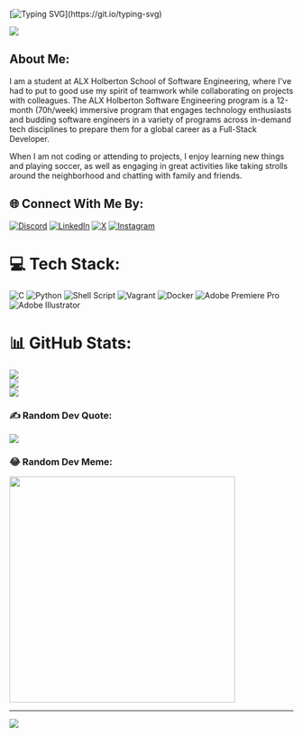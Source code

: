 [![Typing SVG](https://readme-typing-svg.demolab.com?font=Fira+Code&pause=1000&color=65C3F7&random=false&width=435&lines=Hello+There!!;Welcome+to+My+GitHub+Profile+😊;I'm+Khlifa+Elbad.)](https://git.io/typing-svg)

<img src="https://camo.githubusercontent.com/c62fae9d5658ceb53190464e928473d3a14e30bc605180d8cd76a8eb5f71eca6/68747470733a2f2f6163656769662e636f6d2f77702d636f6e74656e742f75706c6f6164732f323032312f3466683577692f77656c636f6d652d352e676966" data-canonical-src="https://acegif.com/wp-content/uploads/2021/4fh5wi/welcome-5.gif" style="max-width: 100%; display: inline-block;" data-target="animated-image.originalImage">

## About Me:

I am a student at ALX Holberton School of Software Engineering, where I've had to put to good use my spirit of teamwork while collaborating on projects with colleagues. The ALX Holberton Software Engineering program is a 12-month (70h/week) immersive program that engages technology enthusiasts and budding software engineers in a variety of programs across in-demand tech disciplines to prepare them for a global career as a Full-Stack Developer.

When I am not coding or attending to projects, I enjoy learning new things and playing soccer, as well as engaging in great activities like taking strolls around the neighborhood and chatting with family and friends.

## 🌐 Connect With Me By:
[![Discord](https://img.shields.io/badge/Discord-%237289DA.svg?logo=discord&logoColor=white)](https://discord.gg/khlifaelbad) [![LinkedIn](https://img.shields.io/badge/LinkedIn-%230077B5.svg?logo=linkedin&logoColor=white)](https://linkedin.com/in/khlifaelbad) [![X](https://img.shields.io/badge/X-black.svg?logo=X&logoColor=white)](https://x.com/KhlifaEbad) [![Instagram](https://img.shields.io/badge/Instagram-%23E4405F.svg?logo=Instagram&logoColor=white)](https://instagram.com/khlifaelbad)

# 💻 Tech Stack:
![C](https://img.shields.io/badge/c-%2300599C.svg?style=for-the-badge&logo=c&logoColor=white) ![Python](https://img.shields.io/badge/python-3670A0?style=for-the-badge&logo=python&logoColor=ffdd54) ![Shell Script](https://img.shields.io/badge/shell_script-%23121011.svg?style=for-the-badge&logo=gnu-bash&logoColor=white) ![Vagrant](https://img.shields.io/badge/vagrant-%231563FF.svg?style=for-the-badge&logo=vagrant&logoColor=white) ![Docker](https://img.shields.io/badge/docker-%230db7ed.svg?style=for-the-badge&logo=docker&logoColor=white) ![Adobe Premiere Pro](https://img.shields.io/badge/Adobe%20Premiere%20Pro-9999FF.svg?style=for-the-badge&logo=Adobe%20Premiere%20Pro&logoColor=white) ![Adobe Illustrator](https://img.shields.io/badge/adobe%20illustrator-%23FF9A00.svg?style=for-the-badge&logo=adobe%20illustrator&logoColor=white) 
# 📊 GitHub Stats:
![](https://github-readme-stats.vercel.app/api?username=khlifaelbad&theme=radical&hide_border=false&include_all_commits=false&count_private=false)<br/>
![](https://github-readme-streak-stats.herokuapp.com/?user=khlifaelbad&theme=radical&hide_border=false)<br/>
![](https://github-readme-stats.vercel.app/api/top-langs/?username=khlifaelbad&theme=radical&hide_border=false&include_all_commits=false&count_private=false&layout=compact)

### ✍️ Random Dev Quote:   
![](https://quotes-github-readme.vercel.app/api?type=horizontal&theme=tokyonight)

### 😂 Random Dev Meme:
<img src='https://randommeme-five.vercel.app/' style="height: 400px;"/>

---
[![](https://visitcount.itsvg.in/api?id=khlifaelbad&icon=9&color=1)](https://visitcount.itsvg.in)

<!-- Proudly created with GPRM ( https://gprm.itsvg.in ) -->

